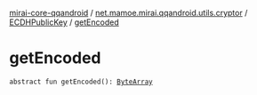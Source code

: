 [mirai-core-qqandroid](../../index.md) / [net.mamoe.mirai.qqandroid.utils.cryptor](../index.md) / [ECDHPublicKey](index.md) / [getEncoded](./get-encoded.md)

# getEncoded

`abstract fun getEncoded(): `[`ByteArray`](https://kotlinlang.org/api/latest/jvm/stdlib/kotlin/-byte-array/index.html)